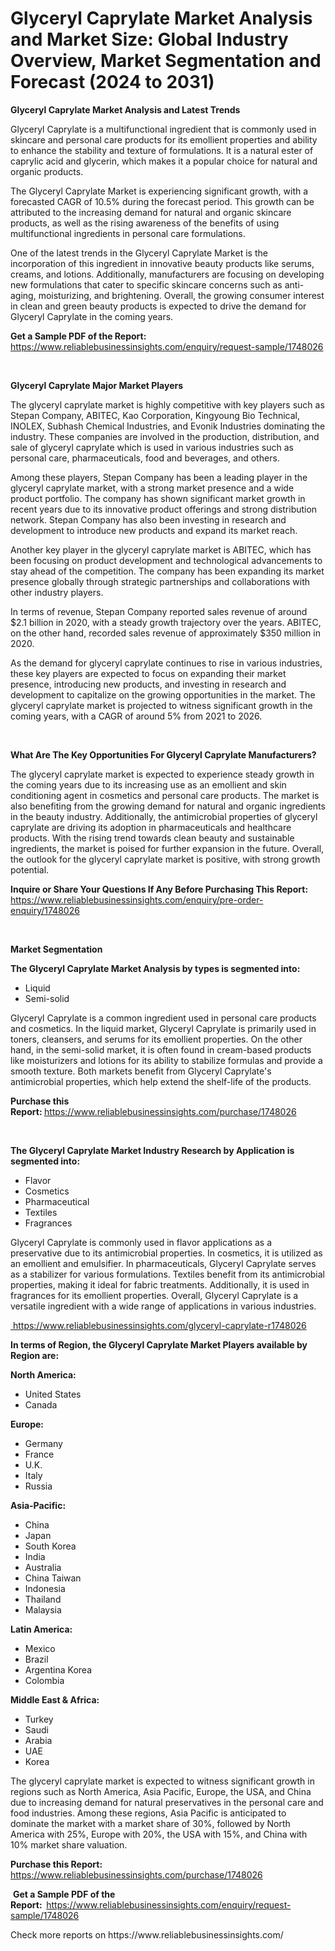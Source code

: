<p><h1>Glyceryl Caprylate Market Analysis and Market Size: Global Industry Overview, Market Segmentation and Forecast (2024 to 2031)</h1></p><p><strong>Glyceryl Caprylate Market Analysis and Latest Trends</strong></p>
<p><p>Glyceryl Caprylate is a multifunctional ingredient that is commonly used in skincare and personal care products for its emollient properties and ability to enhance the stability and texture of formulations. It is a natural ester of caprylic acid and glycerin, which makes it a popular choice for natural and organic products.</p><p>The Glyceryl Caprylate Market is experiencing significant growth, with a forecasted CAGR of 10.5% during the forecast period. This growth can be attributed to the increasing demand for natural and organic skincare products, as well as the rising awareness of the benefits of using multifunctional ingredients in personal care formulations. </p><p>One of the latest trends in the Glyceryl Caprylate Market is the incorporation of this ingredient in innovative beauty products like serums, creams, and lotions. Additionally, manufacturers are focusing on developing new formulations that cater to specific skincare concerns such as anti-aging, moisturizing, and brightening. Overall, the growing consumer interest in clean and green beauty products is expected to drive the demand for Glyceryl Caprylate in the coming years.</p></p>
<p><strong>Get a Sample PDF of the Report:&nbsp;</strong> <a href="https://www.reliablebusinessinsights.com/enquiry/request-sample/1748026">https://www.reliablebusinessinsights.com/enquiry/request-sample/1748026</a></p>
<p>&nbsp;</p>
<p><strong>Glyceryl Caprylate Major Market Players</strong></p>
<p><p>The glyceryl caprylate market is highly competitive with key players such as Stepan Company, ABITEC, Kao Corporation, Kingyoung Bio Technical, INOLEX, Subhash Chemical Industries, and Evonik Industries dominating the industry. These companies are involved in the production, distribution, and sale of glyceryl caprylate which is used in various industries such as personal care, pharmaceuticals, food and beverages, and others.</p><p>Among these players, Stepan Company has been a leading player in the glyceryl caprylate market, with a strong market presence and a wide product portfolio. The company has shown significant market growth in recent years due to its innovative product offerings and strong distribution network. Stepan Company has also been investing in research and development to introduce new products and expand its market reach.</p><p>Another key player in the glyceryl caprylate market is ABITEC, which has been focusing on product development and technological advancements to stay ahead of the competition. The company has been expanding its market presence globally through strategic partnerships and collaborations with other industry players.</p><p>In terms of revenue, Stepan Company reported sales revenue of around $2.1 billion in 2020, with a steady growth trajectory over the years. ABITEC, on the other hand, recorded sales revenue of approximately $350 million in 2020.</p><p>As the demand for glyceryl caprylate continues to rise in various industries, these key players are expected to focus on expanding their market presence, introducing new products, and investing in research and development to capitalize on the growing opportunities in the market. The glyceryl caprylate market is projected to witness significant growth in the coming years, with a CAGR of around 5% from 2021 to 2026.</p></p>
<p>&nbsp;</p>
<p><strong>What Are The Key Opportunities For Glyceryl Caprylate Manufacturers?</strong></p>
<p><p>The glyceryl caprylate market is expected to experience steady growth in the coming years due to its increasing use as an emollient and skin conditioning agent in cosmetics and personal care products. The market is also benefiting from the growing demand for natural and organic ingredients in the beauty industry. Additionally, the antimicrobial properties of glyceryl caprylate are driving its adoption in pharmaceuticals and healthcare products. With the rising trend towards clean beauty and sustainable ingredients, the market is poised for further expansion in the future. Overall, the outlook for the glyceryl caprylate market is positive, with strong growth potential.</p></p>
<p><strong>Inquire or Share Your Questions If Any Before Purchasing This Report:</strong> <a href="https://www.reliablebusinessinsights.com/enquiry/pre-order-enquiry/1748026">https://www.reliablebusinessinsights.com/enquiry/pre-order-enquiry/1748026</a></p>
<p>&nbsp;</p>
<p><strong>Market Segmentation</strong></p>
<p><strong>The Glyceryl Caprylate Market Analysis by types is segmented into:</strong></p>
<p><ul><li>Liquid</li><li>Semi-solid</li></ul></p>
<p><p>Glyceryl Caprylate is a common ingredient used in personal care products and cosmetics. In the liquid market, Glyceryl Caprylate is primarily used in toners, cleansers, and serums for its emollient properties. On the other hand, in the semi-solid market, it is often found in cream-based products like moisturizers and lotions for its ability to stabilize formulas and provide a smooth texture. Both markets benefit from Glyceryl Caprylate's antimicrobial properties, which help extend the shelf-life of the products.</p></p>
<p><strong>Purchase this Report:&nbsp;</strong><a href="https://www.reliablebusinessinsights.com/purchase/1748026">https://www.reliablebusinessinsights.com/purchase/1748026</a></p>
<p>&nbsp;</p>
<p><strong>The Glyceryl Caprylate Market Industry Research by Application is segmented into:</strong></p>
<p><ul><li>Flavor</li><li>Cosmetics</li><li>Pharmaceutical</li><li>Textiles</li><li>Fragrances</li></ul></p>
<p><p>Glyceryl Caprylate is commonly used in flavor applications as a preservative due to its antimicrobial properties. In cosmetics, it is utilized as an emollient and emulsifier. In pharmaceuticals, Glyceryl Caprylate serves as a stabilizer for various formulations. Textiles benefit from its antimicrobial properties, making it ideal for fabric treatments. Additionally, it is used in fragrances for its emollient properties. Overall, Glyceryl Caprylate is a versatile ingredient with a wide range of applications in various industries.</p></p>
<p><a href="https://www.reliablebusinessinsights.com/glyceryl-caprylate-r1748026">&nbsp;https://www.reliablebusinessinsights.com/glyceryl-caprylate-r1748026</a></p>
<p><strong>In terms of Region, the Glyceryl Caprylate Market Players available by Region are:</strong></p>
<p>
    <p> <strong> North America: </strong>
        <ul>
            <li>United States</li>
            <li>Canada</li>
        </ul>
        </p> 
    <p> <strong> Europe: </strong>
        <ul>
            <li>Germany</li>
            <li>France</li>
            <li>U.K.</li>
            <li>Italy</li>
            <li>Russia</li>
        </ul>
        </p> 
    <p> <strong> Asia-Pacific: </strong>
        <ul>
            <li>China</li>
            <li>Japan</li>
            <li>South Korea</li>
            <li>India</li>
            <li>Australia</li>
            <li>China Taiwan</li>
            <li>Indonesia</li>
            <li>Thailand</li>
            <li>Malaysia</li>
        </ul>
        </p> 
    <p> <strong> Latin America: </strong>
        <ul>
            <li>Mexico</li>
            <li>Brazil</li>
            <li>Argentina Korea</li>
            <li>Colombia</li>
        </ul>
        </p> 
    <p> <strong> Middle East & Africa: </strong>
        <ul>
            <li>Turkey</li>
            <li>Saudi</li>
            <li>Arabia</li>
            <li>UAE</li>
            <li>Korea</li>
        </ul>
    </p>
    </p>
<p><p>The glyceryl caprylate market is expected to witness significant growth in regions such as North America, Asia Pacific, Europe, the USA, and China due to increasing demand for natural preservatives in the personal care and food industries. Among these regions, Asia Pacific is anticipated to dominate the market with a market share of 30%, followed by North America with 25%, Europe with 20%, the USA with 15%, and China with 10% market share valuation.</p></p>
<p><strong>Purchase this Report: </strong><a href="https://www.reliablebusinessinsights.com/purchase/1748026">https://www.reliablebusinessinsights.com/purchase/1748026</a></p>
<p>&nbsp;<strong>Get a Sample PDF of the Report:&nbsp;&nbsp;</strong><a href="https://www.reliablebusinessinsights.com/enquiry/request-sample/1748026">https://www.reliablebusinessinsights.com/enquiry/request-sample/1748026</a></p>
<p><strong></strong></p>
<p>Check more reports on https://www.reliablebusinessinsights.com/</p>